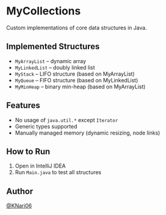 # MyCollections

Custom implementations of core data structures in Java.

## Implemented Structures

- `MyArrayList` – dynamic array
- `MyLinkedList` – doubly linked list
- `MyStack` – LIFO structure (based on MyArrayList)
- `MyQueue` – FIFO structure (based on MyLinkedList)
- `MyMinHeap` – binary min-heap (based on MyArrayList)

## Features

- No usage of `java.util.*` except `Iterator`
- Generic types supported
- Manually managed memory (dynamic resizing, node links)

## How to Run

1. Open in IntelliJ IDEA
2. Run `Main.java` to test all structures

## Author

[@KNari06](https://github.com/KNari06)
